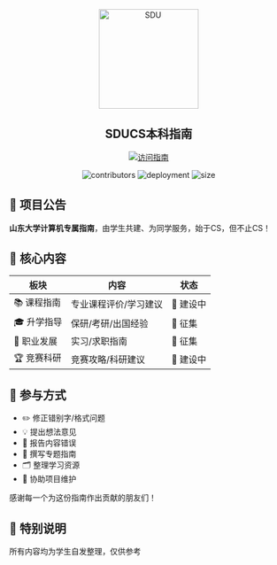 <section align="center">
  <img
    alt="SDU"
    src="./docs/public/background.png"
    height="180"
  >

  <h1 align="center"> SDUCS本科指南 </h1>

  <p align="center">
    <a href="https://sducsguide.github.io/SDUCSGuide/">
      <img src="https://img.shields.io/badge/访问指南-在线文档-5C73E7?style=for-the-badge&logo=github" alt="访问指南">
    </a>
  </p>

  <p>
    <img
      alt="contributors"
      src="https://img.shields.io/github/contributors-anon/SDUCSGuide/SDUCSGuide?style=for-the-badge&logo=github&color=%23181717"
    >
    <img
      alt="deployment"
      src="https://img.shields.io/github/deployments/SDUCSGuide/SDUCSGuide/github-pages?style=for-the-badge&logo=VitePress&logoColor=%23FFFFFF&label=deployment&color=%235C73E7"
    >
    <img
      alt="size"
      src="https://img.shields.io/github/repo-size/SDUCSGuide/SDUCSGuide?style=for-the-badge&logo=github"
    >
  </p>
</section>

## 📢 项目公告

**山东大学计算机专属指南**，由学生共建、为同学服务，始于CS，但不止CS！

## 🌟 核心内容

<div align="center">

| 板块 | 内容 | 状态 |
|------|------|------|
| 📚 课程指南 | 专业课程评价/学习建议 | 🚧 建设中 |
| 🎓 升学指导 | 保研/考研/出国经验 | 📝 征集 |
| 💼 职业发展 | 实习/求职指南 | 📝 征集 |
| 🏆 竞赛科研 | 竞赛攻略/科研建议 | 🚧 建设中 |

</div>

## 🤝 参与方式

- ✏️ 修正错别字/格式问题
- 💡 提出想法意见
- 🐛 报告内容错误
- 📝 撰写专题指南
- 🗂️ 整理学习资源
- 🔧 协助项目维护

感谢每一个为这份指南作出贡献的朋友们！

## 📌 特别说明
所有内容均为学生自发整理，仅供参考 
